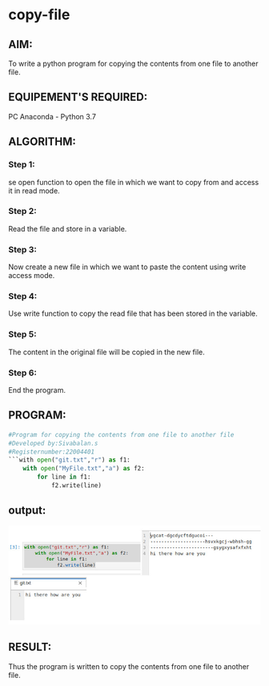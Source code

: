 # copy-file
## AIM:
To write a python program for copying the contents from one file to another file.
## EQUIPEMENT'S REQUIRED: 
PC
Anaconda - Python 3.7
## ALGORITHM: 
### Step 1:
se open function to open the file in which we want to copy from and access it in read mode.
### Step 2: 
 Read the file and store in a variable.
### Step 3: 
Now create a new file in which we want to paste the content using write access mode.
### Step 4:  
Use write function to copy the read file that has been stored in the variable.
### Step 5: 
The content in the original file will be copied in the new file.
### Step 6: 
End the program.
## PROGRAM:
```python
#Program for copying the contents from one file to another file
#Developed by:Sivabalan.s
#Registernumber:22004401
```with open("git.txt","r") as f1:
    with open("MyFile.txt","a") as f2:
        for line in f1:
            f2.write(line)
```
## output:
![output](/output.png)


## RESULT:
Thus the program is written to copy the contents from one file to another file.

